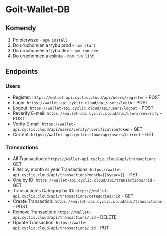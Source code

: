 # Goit-Wallet-DB

## Komendy

1. Po pierwsze - `npm install`
2. Do uruchomienia trybu prod - `npm start`
3. Do uruchomienia trybu dev - `npm run dev`
4. Do uruchomienia eslinta - `npm run lint`

## Endpoints

### Users

- Register: `https://wallet-api.cyclic.cloud/api/users/register` - POST
- Login: `https://wallet-api.cyclic.cloud/api/users/login` - POST
- Logout: `https://wallet-api.cyclic.cloud/api/users/logout` - POST
- Reverify E-mail: `https://wallet-api.cyclic.cloud/api/users/reverify` - POST
- Verify E-mail: `https://wallet-api.cyclic.cloud/api/users/verify/:verificationToken` - GET
- Current: `https://wallet-api.cyclic.cloud/api/users/current` - GET

### Transactions

- All Transactions: `https://wallet-api.cyclic.cloud/api/transactions` - GET
- Filter by month or year Transactions: `https://wallet-api.cyclic.cloud/api/transactions?month={}&year={}` - GET
- One by ID: `https://wallet-api.cyclic.cloud/api/transactions/:id` - GET
- Transaction's Category by ID: `https://wallet-api.cyclic.cloud/api/transactions/categories/:id` - GET
- Create Transaction: `https://wallet-api.cyclic.cloud/api/transactions` - POST
- Remove Transaction: `https://wallet-api.cyclic.cloud/api/transactions/:id` - DELETE
- Update Transaction: `https://wallet-api.cyclic.cloud/api/transactions/:id` - PUT
